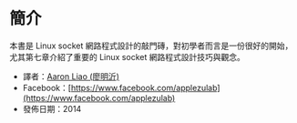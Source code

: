 # 簡介

本書是 Linux socket 網路程式設計的敲門磚，對初學者而言是一份很好的開始，尤其第七章介紹了重要的 Linux socket 網路程式設計技巧與觀念。





* 譯者：[Aaron Liao (廖明沂)](http://applezulab.netdpi.net)
* Facebook：[https://www.facebook.com/applezulab](https://www.facebook.com/applezulab)
* 發佈日期：2014

